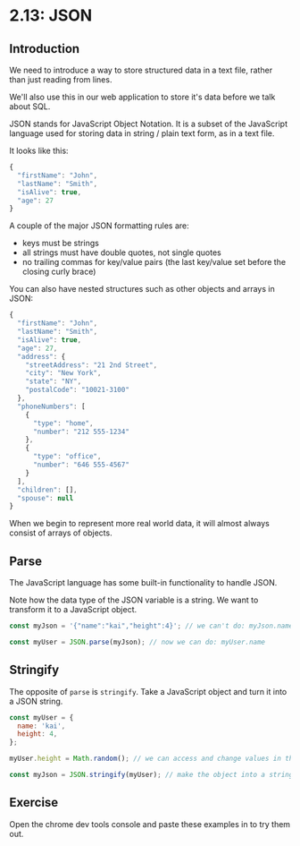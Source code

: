 # 2.13: JSON

## Introduction

We need to introduce a way to store structured data in a text file, rather than just reading from lines.

We'll also use this in our web application to store it's data before we talk about SQL.

JSON stands for JavaScript Object Notation. It is a subset of the JavaScript language used for storing data in string / plain text form, as in a text file.

It looks like this:

```javascript
{
  "firstName": "John",
  "lastName": "Smith",
  "isAlive": true,
  "age": 27
}
```

A couple of the major JSON formatting rules are:

* keys must be strings
* all strings must have double quotes, not single quotes
* no trailing commas for key/value pairs \(the last key/value set before the closing curly brace\)

You can also have nested structures such as other objects and arrays in JSON:

```javascript
{
  "firstName": "John",
  "lastName": "Smith",
  "isAlive": true,
  "age": 27,
  "address": {
    "streetAddress": "21 2nd Street",
    "city": "New York",
    "state": "NY",
    "postalCode": "10021-3100"
  },
  "phoneNumbers": [
    {
      "type": "home",
      "number": "212 555-1234"
    },
    {
      "type": "office",
      "number": "646 555-4567"
    }
  ],
  "children": [],
  "spouse": null
}
```

When we begin to represent more real world data, it will almost always consist of arrays of objects.

## Parse

The JavaScript language has some built-in functionality to handle JSON.

Note how the data type of the JSON variable is a string. We want to transform it to a JavaScript object.

```javascript
const myJson = '{"name":"kai","height":4}'; // we can't do: myJson.name

const myUser = JSON.parse(myJson); // now we can do: myUser.name
```

## Stringify

The opposite of `parse` is `stringify`. Take a JavaScript object and turn it into a JSON string.

```javascript
const myUser = {
  name: 'kai',
  height: 4,
};

myUser.height = Math.random(); // we can access and change values in the object

const myJson = JSON.stringify(myUser); // make the object into a string
```

## Exercise

Open the chrome dev tools console and paste these examples in to try them out.

